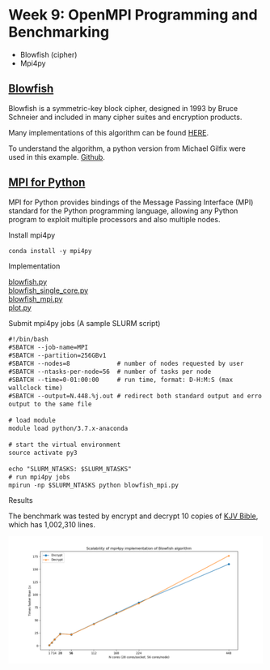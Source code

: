 # Week 9: OpenMPI Programming and Benchmarking
* Blowfish (cipher)
* Mpi4py

## [Blowfish](https://en.wikipedia.org/wiki/Blowfish_(cipher))

Blowfish is a symmetric-key block cipher, designed in 1993 by Bruce Schneier and included in many cipher suites and encryption products.   

Many implementations of this algorithm can be found [HERE](https://www.schneier.com/academic/blowfish/download.html).  

To understand the algorithm, a python version from Michael Gilfix were used in this example. [Github](https://gist.github.com/eigenein/a56ce4d572484a582e14).  

## [MPI for Python](https://mpi4py.readthedocs.io/en/stable/index.html)

MPI for Python provides bindings of the Message Passing Interface (MPI) standard for the Python programming language, 
allowing any Python program to exploit multiple processors and also multiple nodes.
 
Install mpi4py
 
    conda install -y mpi4py

Implementation

[blowfish.py](blowfish_py/blowfish.py)  
[blowfish_single_core.py](blowfish_py/blowfish_single_core.py)  
[blowfish_mpi.py](blowfish_py/blowfish_mpi.py)  
[plot.py](blowfish_py/plot.py)

Submit mpi4py jobs (A sample SLURM script)

    #!/bin/bash
    #SBATCH --job-name=MPI
    #SBATCH --partition=256GBv1
    #SBATCH --nodes=8             # number of nodes requested by user
    #SBATCH --ntasks-per-node=56  # number of tasks per node
    #SBATCH --time=0-01:00:00     # run time, format: D-H:M:S (max wallclock time)
    #SBATCH --output=N.448.%j.out # redirect both standard output and erro output to the same file
    
    # load module
    module load python/3.7.x-anaconda
    
    # start the virtual environment
    source activate py3
    
    echo "SLURM_NTASKS: $SLURM_NTASKS"
    # run mpi4py jobs
    mpirun -np $SLURM_NTASKS python blowfish_mpi.py

Results  

The benchmark was tested by encrypt and decrypt 10 copies of [KJV Bible](blowfish_py/kjv-bible.txt), which has 1,002,310 lines.  

![Scalability of mpi4py](blowfish_py/plot.png)
    